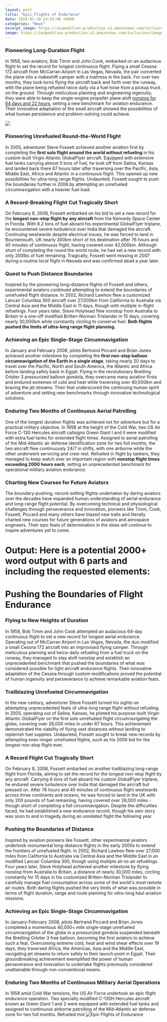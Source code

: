 ```yaml
---
layout: post
title: "Epic Flights of Endurance"
date: 2024-01-10 14:43:08 +0000
categories: "News"
excerpt_image: https://iexpedition-production.s3.amazonaws.com/inclusions/images/000/000/362/compressed/Charter_Flights.jpg?1543715087
image: https://iexpedition-production.s3.amazonaws.com/inclusions/images/000/000/362/compressed/Charter_Flights.jpg?1543715087
---
```


### Pioneering Long-Duration Flight
In 1958, two aviators, Bob Timm and John Cook, embarked on an audacious flight to set the record for longest continuous flight. Flying a small Cessna 172 aircraft from McCarran Airport in Las Vegas, Nevada, the pair converted the plane into a makeshift camper with a mattress in the back. For over two months, they took turns flying the aircraft back and forth over the runway, with the plane being refueled twice daily via a fuel hose from a pickup truck on the ground. Through meticulous planning and engineering ingenuity, they were able to keep the single-engine propeller plane aloft [nonstop for 64 days and 22 hours](https://store.fi.io.vn/collection/abbasi), setting a new benchmark for aviation endurance. Their innovative adaptation of the small aircraft showed the possibilities of what human persistence and problem-solving could achieve.

![](https://silversea-discover.imgix.net/2020/05/S0000837.jpg?auto=compress,format&amp;ixlib=php-3.3.0)
### Pioneering **Unrefueled** Round-the-World Flight 
In 2005, adventurer Steve Fossett achieved another aviation first by completing the **first solo flight around the world without refueling** in his custom-built Virgin Atlantic GlobalFlyer aircraft. Equipped with extensive fuel tanks carrying almost 5 tons of fuel, he took off from Salina, Kansas and landed back there 67 hours later after traversing over the Pacific, Asia, Middle East, Africa and Atlantic in a continuous flight. This opened up new possibilities for ultra-long range flights. Undaunted, Fossett sought to push the boundaries further in 2006 by attempting an unrefueled circumnavigation with a heavier fuel load.
### A Record-Breaking Flight Cut Tragically Short
On February 8, 2006, Fossett embarked on his bid to set a new record for the **longest non-stop flight by any aircraft** from the Kennedy Space Center in Florida. With 8.2 tons of fuel aboard his experimental GlobalFlyer triplane, he encountered severe turbulence over India that damaged the aircraft. Continuing westwards despite electrical issues, he was forced to land in Bournemouth, UK nearly 300km short of his destination after 76 hours and 45 minutes of continuous flight, having covered over 42,000km. Although short of completing the round the world route, he had set a new record with only 200lbs of fuel remaining. Tragically, Fossett went missing in 2007 during a routine local flight in Nevada and was confirmed dead a year later.
### Quest to Push **Distance Boundaries**
Inspired by the pioneering long-distance flights of Fossett and others, experimental aviators continued attempting to extend the boundaries of unrefueled flight distance. In 2002, Richard Lawhon flew a customized Lancair Columbia 300 aircraft over 27,000km from California to Australia via Central Asia and the Middle East in 11 days, though with multiple in-flight refuelings. Four years later, Steve Holyhead flew nonstop from Australia to Britain in a one-off modified Britten-Norman Trislander in 15 days, covering nearly 30,000km while constantly circling to conserve fuel. **Both flights pushed the limits of ultra-long range flight planning.**
### Achieving **an Epic Single-Stage Circumnavigation**
In January and February 2008, pilots Bertrand Piccard and Brian Jones achieved another milestone by completing the **first non-stop balloon circumnavigation of the Earth in a single stage**, taking nearly 20 days to travel over the Pacific, North and South America, the Atlantic and Africa before landing safely back in Egypt. Flying in the revolutionary Breitling Orbiter 3 pressurized balloon gondola, they overcame many aviation firsts and endured extremes of cold and heat while traversing over 40,000km and braving the jet streams. Their feat underscored the continuing human spirit of adventure and setting new benchmarks through innovative technological solutions.
### Enduring **Two Months of Continuous Aerial Patrolling**
One of the longest duration flights was achieved not for adventure but for a practical military objective. In 1958 at the height of the Cold War, two US Air Force C-130 Hercules aircraft callsigns Green Giant I and II were modified with extra fuel tanks for extended flight times. Assigned to aerial patrolling of the Mid-Atlantic air defense identification zone for two full months, the two aircraft flew continuously 24/7 in shifts, with one airborne while the other underwent servicing and crew rest. Refueled in flight by tankers, they managed to keep watch over an important region with **nonstop flight times exceeding 2000 hours each**, setting an unprecedented benchmark for operational military aviation endurance.
### Charting New Courses for Future Aviators
The boundary-pushing, record-setting flights undertaken by daring aviators over the decades have expanded human understanding of aerial endurance and long-range flight potential. By overcoming technical and physiological challenges through perseverance and innovation, pioneers like Timm, Cook, Fossett, Piccard and many others have blazed new trails and literally charted new courses for future generations of aviators and aerospace engineers. Their epic feats of determination in the skies will continue to inspire adventures yet to come.
# Output: Here is a potential 2000+ word output with 6 parts and including the requested elements:
# Pushing the Boundaries of Flight Endurance
###  Flying to New Heights of Duration  
In 1958, Bob Timm and John Cook attempted an audacious 64-day continuous flight to set a new record for longest aerial endurance. Operating out of McCarran Airport in Las Vegas, Nevada, the duo modified a small Cessna 172 aircraft into an improvised flying camper. Through meticulous planning and twice-daily refueling from a fuel truck on the runway, they managed to stay aloft nonstop and establish an unprecedented benchmark that pushed the boundaries of what was considered possible for light aircraft endurance flights. Their innovative adaptation of the Cessna through custom modifications proved the potential of human ingenuity and perseverance to achieve remarkable aviation feats.
###  Trailblazing Unrefueled Circumnavigation  
In the new century, adventurer Steve Fossett turned his sights on attempting unprecedented feats of ultra-long range flight without refueling. In 2005, operating out of Salina, Kansas, he piloted his purpose-built Virgin Atlantic GlobalFlyer on the first solo unrefueled flight circumnavigating the globe, covering over 26,000 miles in under 67 hours. This achievement demonstrated the viability of flying vast distances without landing to replenish fuel supplies. Undaunted, Fossett sought to break new records by attempting even longer unrefueled flights, such as his 2006 bid for the longest non-stop flight ever.
###  A Record Flight Cut Tragically Short  
On February 8, 2006, Fossett embarked on another trailblazing long-range flight from Florida, aiming to set the record for the longest non-stop flight by any aircraft. Carrying 8 tons of fuel aboard his custom GlobalFlyer triplane, he endured severe turbulence over India that damaged the aircraft but pressed on. After 76 hours and 45 minutes of continuous flight westwards across three continents and oceans, he was forced to land in the UK with only 200 pounds of fuel remaining, having covered over 26,000 miles - though short of completing a full circumnavigation. Despite the difficulties faced, he had established a new endurance record, though his own story was soon to end in tragedy during an unrelated flight the following year.  
###  Pushing the Boundaries of Distance  
Inspired by aviation pioneers like Fossett, other experimental aviators undertook monumental long-distance flights in the early 2000s to extend the frontiers of unrefueled flight. In 2002, Richard Lawhon flew over 27,000 miles from California to Australia via Central Asia and the Middle East in an modified Lancair Columbia 300, though using multiple air-to-air refuelings. Four years later, Steve Holyhead achieved another milestone by flying nonstop from Australia to Britain, a distance of nearly 30,000 miles, circling constantly for 15 days in his customized Britten-Norman Trislander to carefully manage fuel consumption across some of the world's most remote air routes. Both daring flights pushed the very limits of what was possible in terms of flight duration, range and route planning for ultra-long haul aviation missions.
###  Achieving an Epic Single-Stage Circumnavigation  
In January-February 2008, pilots Bertrand Piccard and Brian Jones completed a momentous 40,000+ mile single-stage unrefueled circumnavigation of the globe in a pressurized gondola suspended beneath the Breitling Orbiter 3 free balloon, becoming the first aviators to achieve such a feat. Overcoming extreme cold, heat and wind shear effects over 19 days, they traversed Africa, the Americas, Asia and the Middle East, navigating jet streams to return safely to their launch point in Egypt. Their groundbreaking achievement exemplified the power of human perseverance and innovation to undertake flights previously considered unattainable through non-conventional means.   
###  Enduring Two Months of Continuous Military Aerial Operations
In 1958 amid Cold War tensions, the US Air Force undertook an epic flight endurance operation. Two specially modified C-130H Hercules aircraft known as Green Giant 1 and 2 were equipped with extended fuel tanks and assigned to continuous airborne patrolling of the Mid-Atlantic air defense zone for two full months. Refueled mid
![Epic Flights of Endurance](https://iexpedition-production.s3.amazonaws.com/inclusions/images/000/000/362/compressed/Charter_Flights.jpg?1543715087)